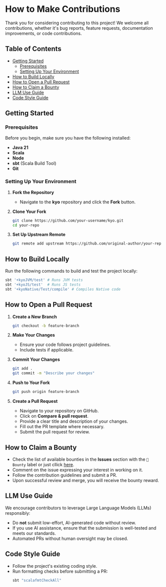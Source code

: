 # How to Make Contributions

Thank you for considering contributing to this project! We welcome all contributions, whether it's bug reports, feature requests, documentation improvements, or code contributions.

## Table of Contents

- [Getting Started](#getting-started)
  - [Prerequisites](#prerequisites)
  - [Setting Up Your Environment](#setting-up-your-environment)
- [How to Build Locally](#how-to-build-locally)
- [How to Open a Pull Request](#how-to-open-a-pull-request)
- [How to Claim a Bounty](#how-to-claim-a-bounty)
- [LLM Use Guide](#llm-use-guide)
- [Code Style Guide](#code-style-guide)

## Getting Started

### Prerequisites

Before you begin, make sure you have the following installed:

- **Java 21** 
- **Scala**  
- **Node**  
- **sbt** (Scala Build Tool)  
- **Git**

### Setting Up Your Environment

1. **Fork the Repository**
   - Navigate to the **kyo** repository and click the **Fork** button.

2. **Clone Your Fork**
   ```sh
   git clone https://github.com/your-username/kyo.git
   cd your-repo
   ```

3. **Set Up Upstream Remote**
   ```sh
   git remote add upstream https://github.com/original-author/your-repo.git
   ```

## How to Build Locally
Run the following commands to build and test the project locally:
```sh
sbt '+kyoJVM/test' # Runs JVM tests
sbt '+kyoJS/test'  # Runs JS tests
sbt '+kyoNative/Test/compile' # Compiles Native code
```

## How to Open a Pull Request

1. **Create a New Branch**
   ```sh
   git checkout -b feature-branch
   ```

2. **Make Your Changes**
   - Ensure your code follows project guidelines.
   - Include tests if applicable.

3. **Commit Your Changes**
   ```sh
   git add .
   git commit -m "Describe your changes"
   ```

4. **Push to Your Fork**
   ```sh
   git push origin feature-branch
   ```

5. **Create a Pull Request**
   - Navigate to your repository on GitHub.
   - Click on **Compare & pull request**.
   - Provide a clear title and description of your changes.
   - Fill out the PR template where necessary.
   - Submit the pull request for review.

## How to Claim a Bounty
- Check the list of available bounties in the **Issues** section with the `💎 Bounty` label or just cllick [here](https://github.com/getkyo/kyo/issues?q=is%3Aissue%20state%3Aopen%20label%3A%22%F0%9F%92%8E%20Bounty%22).
- Comment on the issue expressing your interest in working on it.
- Follow the contribution guidelines and submit a PR.
- Upon successful review and merge, you will receive the bounty reward.

## LLM Use Guide
We encourage contributors to leverage Large Language Models (LLMs) responsibly:
- Do **not** submit low-effort, AI-generated code without review.
- If you use AI assistance, ensure that the submission is well-tested and meets our standards.
- Automated PRs without human oversight may be closed.

## Code Style Guide
- Follow the project's existing coding style.
- Run formatting checks before submitting a PR:
  ```sh
  sbt "scalafmtCheckAll"
  ```
